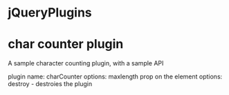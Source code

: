 # jQueryPlugins

# char counter plugin

A sample character counting plugin, with a sample API

plugin name: charCounter
options: maxlength prop on the element
options: destroy - destroies the plugin
